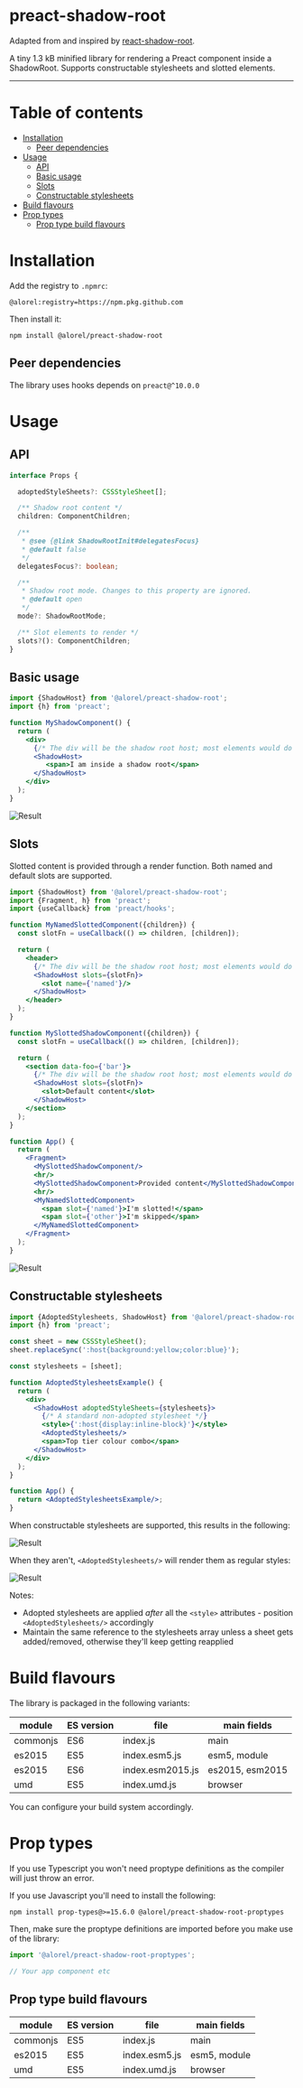 # preact-shadow-root

Adapted from and inspired by [react-shadow-root](https://github.com/apearce/react-shadow-root).

A tiny 1.3 kB minified library for rendering a Preact component inside a ShadowRoot.
Supports constructable stylesheets and slotted elements.

-----

# Table of contents

<!-- START doctoc generated TOC please keep comment here to allow auto update -->
<!-- DON'T EDIT THIS SECTION, INSTEAD RE-RUN doctoc TO UPDATE -->


- [Installation](#installation)
  - [Peer dependencies](#peer-dependencies)
- [Usage](#usage)
  - [API](#api)
  - [Basic usage](#basic-usage)
  - [Slots](#slots)
  - [Constructable stylesheets](#constructable-stylesheets)
- [Build flavours](#build-flavours)
- [Prop types](#prop-types)
  - [Prop type build flavours](#prop-type-build-flavours)

<!-- END doctoc generated TOC please keep comment here to allow auto update -->

# Installation

Add the registry to `.npmrc`:

```
@alorel:registry=https://npm.pkg.github.com
```

Then install it:

```
npm install @alorel/preact-shadow-root
```

## Peer dependencies

The library uses hooks depends on `preact@^10.0.0`

# Usage

## API

```typescript
interface Props {

  adoptedStyleSheets?: CSSStyleSheet[];

  /** Shadow root content */
  children: ComponentChildren;

  /**
   * @see {@link ShadowRootInit#delegatesFocus}
   * @default false
   */
  delegatesFocus?: boolean;

  /**
   * Shadow root mode. Changes to this property are ignored.
   * @default open
   */
  mode?: ShadowRootMode;

  /** Slot elements to render */
  slots?(): ComponentChildren;
}
```

## Basic usage

```jsx
import {ShadowHost} from '@alorel/preact-shadow-root';
import {h} from 'preact';

function MyShadowComponent() {
  return (
    <div>
      {/* The div will be the shadow root host; most elements would do */}
      <ShadowHost>
         <span>I am inside a shadow root</span>
      </ShadowHost>
    </div>
  );
}
```

![Result](https://user-images.githubusercontent.com/4998038/93812976-498d5500-fc4a-11ea-88ee-0d4666f2acae.png)

## Slots

Slotted content is provided through a render function. Both named and default slots are supported.

```jsx
import {ShadowHost} from '@alorel/preact-shadow-root';
import {Fragment, h} from 'preact';
import {useCallback} from 'preact/hooks';

function MyNamedSlottedComponent({children}) {
  const slotFn = useCallback(() => children, [children]);

  return (
    <header>
      {/* The div will be the shadow root host; most elements would do */}
      <ShadowHost slots={slotFn}>
        <slot name={'named'}/>
      </ShadowHost>
    </header>
  );
}

function MySlottedShadowComponent({children}) {
  const slotFn = useCallback(() => children, [children]);

  return (
    <section data-foo={'bar'}>
      {/* The div will be the shadow root host; most elements would do */}
      <ShadowHost slots={slotFn}>
        <slot>Default content</slot>
      </ShadowHost>
    </section>
  );
}

function App() {
  return (
    <Fragment>
      <MySlottedShadowComponent/>
      <hr/>
      <MySlottedShadowComponent>Provided content</MySlottedShadowComponent>
      <hr/>
      <MyNamedSlottedComponent>
        <span slot={'named'}>I'm slotted!</span>
        <span slot={'other'}>I'm skipped</span>
      </MyNamedSlottedComponent>
    </Fragment>
  );
}
```

![Result](https://user-images.githubusercontent.com/4998038/93814069-f2887f80-fc4b-11ea-93ec-d294bfd54c30.png)

## Constructable stylesheets

```jsx
import {AdoptedStylesheets, ShadowHost} from '@alorel/preact-shadow-root';
import {h} from 'preact';

const sheet = new CSSStyleSheet();
sheet.replaceSync(':host{background:yellow;color:blue}');

const stylesheets = [sheet];

function AdoptedStylesheetsExample() {
  return (
    <div>
      <ShadowHost adoptedStyleSheets={stylesheets}>
        {/* A standard non-adopted stylesheet */}
        <style>{':host{display:inline-block}'}</style>
        <AdoptedStylesheets/>
        <span>Top tier colour combo</span>
      </ShadowHost>
    </div>
  );
}

function App() {
  return <AdoptedStylesheetsExample/>;
}
```

When constructable stylesheets are supported, this results in the following:

![Result](https://user-images.githubusercontent.com/4998038/93815216-87d84380-fc4d-11ea-95af-0276d675b377.png)

When they aren't, `<AdoptedStylesheets/>` will render them as regular styles:

![Result](https://user-images.githubusercontent.com/4998038/93816202-20bb8e80-fc4f-11ea-999f-5ea576ab6a7c.png)

Notes:

- Adopted stylesheets are applied *after* all the `<style>` attributes - position `<AdoptedStylesheets/>` accordingly
- Maintain the same reference to the stylesheets array unless a sheet gets added/removed, otherwise they'll keep getting reapplied

# Build flavours

The library is packaged in the following variants:

| **module** | **ES version** | **file**         | **main fields** |
|------------|----------------|------------------|------------------|
| commonjs   | ES6            | index.js         | main             |
| es2015     | ES5            | index.esm5.js    | esm5, module     |
| es2015     | ES6            | index.esm2015.js | es2015, esm2015  |
| umd        | ES5            | index.umd.js     | browser          |

You can configure your build system accordingly.

# Prop types

If you use Typescript you won't need proptype definitions as the compiler will just throw an error.

If you use Javascript you'll need to install the following:

```
npm install prop-types@>=15.6.0 @alorel/preact-shadow-root-proptypes
```

Then, make sure the proptype definitions are imported before you make use of the library:

```javascript
import '@alorel/preact-shadow-root-proptypes';

// Your app component etc
```

## Prop type build flavours

| **module** | **ES version** | **file**      | **main fields** |
|------------|----------------|---------------|------------------|
| commonjs   | ES5            | index.js      | main             |
| es2015     | ES5            | index.esm5.js | esm5, module     |
| umd        | ES5            | index.umd.js  | browser          |
